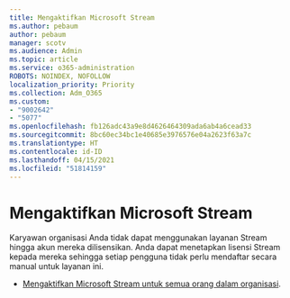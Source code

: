 ```yaml
---
title: Mengaktifkan Microsoft Stream
ms.author: pebaum
author: pebaum
manager: scotv
ms.audience: Admin
ms.topic: article
ms.service: o365-administration
ROBOTS: NOINDEX, NOFOLLOW
localization_priority: Priority
ms.collection: Adm_O365
ms.custom:
- "9002642"
- "5077"
ms.openlocfilehash: fb126adc43a9e8d4626464309ada6ab4a6cead33
ms.sourcegitcommit: 8bc60ec34bc1e40685e3976576e04a2623f63a7c
ms.translationtype: HT
ms.contentlocale: id-ID
ms.lasthandoff: 04/15/2021
ms.locfileid: "51814159"
---
```

# <a name="enable-microsoft-stream"></a>Mengaktifkan Microsoft Stream

Karyawan organisasi Anda tidak dapat menggunakan layanan Stream hingga akun mereka dilisensikan. Anda dapat menetapkan lisensi Stream kepada mereka sehingga setiap pengguna tidak perlu mendaftar secara manual untuk layanan ini.

- [Mengaktifkan Microsoft Stream untuk semua orang dalam organisasi](https://docs.microsoft.com/stream/assign-user-licenses).
